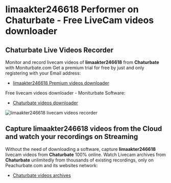 # limaakter246618 Performer on Chaturbate - Free LiveCam videos downloader

## Chaturbate Live Videos Recorder

Monitor and record livecam videos of **limaakter246618** from **Chaturbate** with Moniturbate.com
Get a premium trial for free by just and only registering with your Email address:
* [limaakter246618 Premium videos downloader](https://moniturbate.com/request-demo-licence-key.html)

Free livecam videos downloader - Moniturbate Software:
* [Chaturbate videos downloader](https://moniturbate.com/moniturbate-download-software.html)

![limaakter246618 livecam videos recorder](https://peachurnet.com/templates/moniturbate-software.png)


## Capture limaakter246618 videos from the Cloud and watch your recordings on Streaming

Without the need of downloading a software, capture **limaakter246618** livecam videos from **Chaturbate** 100% online.
Watch Livecam archives from **Chaturbate** unlimitedly from thousands of existing recordings, only on Peachurbate.com and its websites network:
* [Chaturbate videos archives](https://peachurnet.com/)
